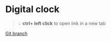 # Digital clock 


> :bulb: **ctrl+ left click** to open link in a new tab 

[Git branch](https://github.com/codiku/react-native-meteo/tree/009-EN-clock)
